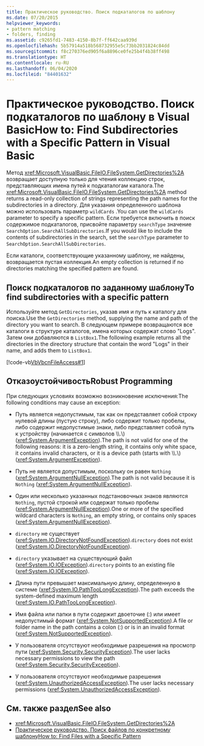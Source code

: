 ```yaml
---
title: Практическое руководство. Поиск подкаталогов по шаблону
ms.date: 07/20/2015
helpviewer_keywords:
- pattern matching
- folders, finding
ms.assetid: c9265fd1-7483-4150-8b7f-ff642caa939d
ms.openlocfilehash: 5b57914a518b568732955e5c73bb2031824c84dd
ms.sourcegitcommit: f8c270376ed905f6a8896ce0fe25b4f4b38ff498
ms.translationtype: HT
ms.contentlocale: ru-RU
ms.lasthandoff: 06/04/2020
ms.locfileid: "84401632"
---
```

# <a name="how-to-find-subdirectories-with-a-specific-pattern-in-visual-basic"></a><span data-ttu-id="6c50d-102">Практическое руководство. Поиск подкаталогов по шаблону в Visual Basic</span><span class="sxs-lookup"><span data-stu-id="6c50d-102">How to: Find Subdirectories with a Specific Pattern in Visual Basic</span></span>

<span data-ttu-id="6c50d-103">Метод <xref:Microsoft.VisualBasic.FileIO.FileSystem.GetDirectories%2A> возвращает доступную только для чтения коллекцию строк, представляющих имена путей к подкаталогам каталога.</span><span class="sxs-lookup"><span data-stu-id="6c50d-103">The <xref:Microsoft.VisualBasic.FileIO.FileSystem.GetDirectories%2A> method returns a read-only collection of strings representing the path names for the subdirectories in a directory.</span></span> <span data-ttu-id="6c50d-104">Для указания определенного шаблона можно использовать параметр `wildCards` .</span><span class="sxs-lookup"><span data-stu-id="6c50d-104">You can use the `wildCards` parameter to specify a specific pattern.</span></span> <span data-ttu-id="6c50d-105">Если требуется включить в поиск содержимое подкаталогов, присвойте параметру `searchType` значение `SearchOption.SearchAllSubDirectories`.</span><span class="sxs-lookup"><span data-stu-id="6c50d-105">If you would like to include the contents of subdirectories in the search, set the `searchType` parameter to `SearchOption.SearchAllSubDirectories`.</span></span>

<span data-ttu-id="6c50d-106">Если каталоги, соответствующие указанному шаблону, не найдены, возвращается пустая коллекция.</span><span class="sxs-lookup"><span data-stu-id="6c50d-106">An empty collection is returned if no directories matching the specified pattern are found.</span></span>

## <a name="to-find-subdirectories-with-a-specific-pattern"></a><span data-ttu-id="6c50d-107">Поиск подкаталогов по заданному шаблону</span><span class="sxs-lookup"><span data-stu-id="6c50d-107">To find subdirectories with a specific pattern</span></span>

<span data-ttu-id="6c50d-108">Используйте метод `GetDirectories`, указав имя и путь к каталогу для поиска.</span><span class="sxs-lookup"><span data-stu-id="6c50d-108">Use the `GetDirectories` method, supplying the name and path of the directory you want to search.</span></span> <span data-ttu-id="6c50d-109">В следующем примере возвращаются все каталоги в структуре каталогов, имена которых содержат слово "Logs". Затем они добавляются в `ListBox1`.</span><span class="sxs-lookup"><span data-stu-id="6c50d-109">The following example returns all the directories in the directory structure that contain the word "Logs" in their name, and adds them to `ListBox1`.</span></span>

[!code-vb[VbVbcnFileAccess#1](~/samples/snippets/visualbasic/VS_Snippets_VBCSharp/VbVbcnFileAccess/VB/Class1.vb#1)]

## <a name="robust-programming"></a><span data-ttu-id="6c50d-110">Отказоустойчивость</span><span class="sxs-lookup"><span data-stu-id="6c50d-110">Robust Programming</span></span>

<span data-ttu-id="6c50d-111">При следующих условиях возможно возникновение исключения:</span><span class="sxs-lookup"><span data-stu-id="6c50d-111">The following conditions may cause an exception:</span></span>

- <span data-ttu-id="6c50d-112">Путь является недопустимым, так как он представляет собой строку нулевой длины (пустую строку), либо содержит только пробелы, либо содержит недопустимые знаки, либо представляет собой путь к устройству (начинается с символов \\\\.\\) (<xref:System.ArgumentException>).</span><span class="sxs-lookup"><span data-stu-id="6c50d-112">The path is not valid for one of the following reasons: it is a zero-length string, it contains only white space, it contains invalid characters, or it is a device path (starts with \\\\.\\) (<xref:System.ArgumentException>).</span></span>

- <span data-ttu-id="6c50d-113">Путь не является допустимым, поскольку он равен `Nothing` (<xref:System.ArgumentNullException>).</span><span class="sxs-lookup"><span data-stu-id="6c50d-113">The path is not valid because it is `Nothing` (<xref:System.ArgumentNullException>).</span></span>

- <span data-ttu-id="6c50d-114">Один или несколько указанных подстановочных знаков являются `Nothing`, пустой строкой или содержат только пробелы (<xref:System.ArgumentNullException>).</span><span class="sxs-lookup"><span data-stu-id="6c50d-114">One or more of the specified wildcard characters is `Nothing`, an empty string, or contains only spaces (<xref:System.ArgumentNullException>).</span></span>

- <span data-ttu-id="6c50d-115">`directory` не существует (<xref:System.IO.DirectoryNotFoundException>).</span><span class="sxs-lookup"><span data-stu-id="6c50d-115">`directory` does not exist (<xref:System.IO.DirectoryNotFoundException>).</span></span>

- <span data-ttu-id="6c50d-116">`directory` указывает на существующий файл (<xref:System.IO.IOException>).</span><span class="sxs-lookup"><span data-stu-id="6c50d-116">`directory` points to an existing file (<xref:System.IO.IOException>).</span></span>

- <span data-ttu-id="6c50d-117">Длина пути превышает максимальную длину, определенную в системе (<xref:System.IO.PathTooLongException>).</span><span class="sxs-lookup"><span data-stu-id="6c50d-117">The path exceeds the system-defined maximum length (<xref:System.IO.PathTooLongException>).</span></span>

- <span data-ttu-id="6c50d-118">Имя файла или папки в пути содержит двоеточие (:) или имеет недопустимый формат (<xref:System.NotSupportedException>).</span><span class="sxs-lookup"><span data-stu-id="6c50d-118">A file or folder name in the path contains a colon (:) or is in an invalid format (<xref:System.NotSupportedException>).</span></span>

- <span data-ttu-id="6c50d-119">У пользователя отсутствуют необходимые разрешения на просмотр пути (<xref:System.Security.SecurityException>).</span><span class="sxs-lookup"><span data-stu-id="6c50d-119">The user lacks necessary permissions to view the path (<xref:System.Security.SecurityException>).</span></span>

- <span data-ttu-id="6c50d-120">У пользователя отсутствуют необходимые разрешения (<xref:System.UnauthorizedAccessException>).</span><span class="sxs-lookup"><span data-stu-id="6c50d-120">The user lacks necessary permissions (<xref:System.UnauthorizedAccessException>).</span></span>

## <a name="see-also"></a><span data-ttu-id="6c50d-121">См. также раздел</span><span class="sxs-lookup"><span data-stu-id="6c50d-121">See also</span></span>

- <xref:Microsoft.VisualBasic.FileIO.FileSystem.GetDirectories%2A>
- [<span data-ttu-id="6c50d-122">Практическое руководство. Поиск файлов по конкретному шаблону</span><span class="sxs-lookup"><span data-stu-id="6c50d-122">How to: Find Files with a Specific Pattern</span></span>](how-to-find-files-with-a-specific-pattern.md)
